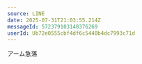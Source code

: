 ```yaml
---
source: LINE
date: 2025-07-31T21:03:55.214Z
messageId: 572379103148376269
userId: Ub72e0555cbf4df6c5440b4dc7993c71d
---
```


アーム急落